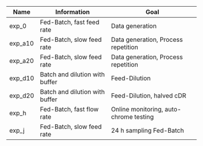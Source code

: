 | Name    | Information                    | Goal                                   |
|---------|--------------------------------|----------------------------------------|
| exp_0   | Fed-Batch, fast feed rate      | Data generation                        |
| exp_a10 | Fed-Batch, slow feed rate      | Data generation, Process repetition    |
| exp_a20 | Fed-Batch, slow feed rate      | Data generation, Process repetition    |
| exp_d10 | Batch and dilution with buffer | Feed-Dilution                          |
| exp_d20 | Batch and dilution with buffer | Feed-Dilution, halved cDR              |
| exp_h   | Fed-Batch, fast flow rate      | Online monitoring, auto-chrome testing |
| exp_j   | Fed-Batch, slow feed rate      | 24 h sampling Fed-Batch                |
